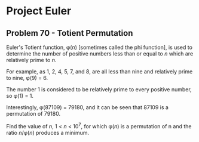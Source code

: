 # Project Euler

## Problem 70 - Totient Permutation

Euler's Totient function, φ(*n*) \[sometimes called the phi function\], is used to determine the number of positive numbers less than or equal to *n* which are relatively prime to *n*.

For example, as 1, 2, 4, 5, 7, and 8, are all less than nine and relatively prime to nine, φ(9) = 6.

The number 1 is considered to be relatively prime to every positive number, so φ(1) = 1.

Interestingly, φ(87109) = 79180, and it can be seen that 87109 is a permutation of 79180.

Find the value of *n*, 1 < *n* < 10<sup>7</sup>, for which φ(*n*) is a permutation of n and the ratio *n*/φ(*n*) produces a minimum.
